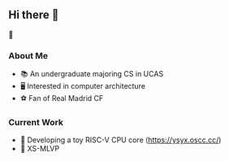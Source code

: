 ## Hi there 👋
👀
### About Me
* 📚 An undergraduate majoring CS in UCAS  
* 🖥️ Interested in computer architecture  
* ⚽ Fan of Real Madrid CF

### Current Work
* 📂 Developing a toy RISC-V CPU core (<https://ysyx.oscc.cc/>)
* 📑 XS-MLVP
<!--
**yzcccccccccc/yzcccccccccc** is a ✨ _special_ ✨ repository because its `README.md` (this file) appears on your GitHub profile.

Here are some ideas to get you started:

- 🔭 I’m currently working on ...
- 🌱 I’m currently learning ...
- 👯 I’m looking to collaborate on ...
- 🤔 I’m looking for help with ...
- 💬 Ask me about ...
- 📫 How to reach me: ...
- 😄 Pronouns: ...
- ⚡ Fun fact: ...
-->
